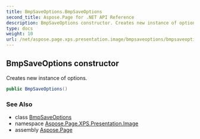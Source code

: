 ```yaml
---
title: BmpSaveOptions.BmpSaveOptions
second_title: Aspose.Page for .NET API Reference
description: BmpSaveOptions constructor. Creates new instance of options
type: docs
weight: 10
url: /net/aspose.page.xps.presentation.image/bmpsaveoptions/bmpsaveoptions/
---
```

## BmpSaveOptions constructor

Creates new instance of options.

```csharp
public BmpSaveOptions()
```

### See Also

* class [BmpSaveOptions](../)
* namespace [Aspose.Page.XPS.Presentation.Image](../../bmpsaveoptions/)
* assembly [Aspose.Page](../../../)



